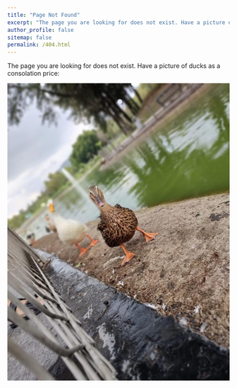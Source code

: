 ```yaml
---
title: "Page Not Found"
excerpt: "The page you are looking for does not exist. Have a picture of one of my pets as a consolation price:"
author_profile: false
sitemap: false
permalink: /404.html
---
```


The page you are looking for does not exist. Have a picture of ducks as a consolation price:

![alt text](/assets/images/ducks.jpg "GCR Ducks")
